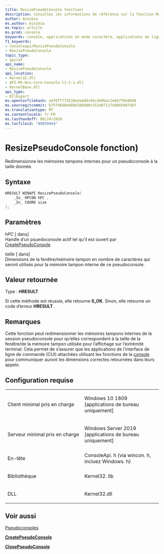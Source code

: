 ```yaml
---
title: ResizePseudoConsole fonction)
description: Consultez les informations de référence sur la fonction ResizePseudoConsole, qui redimensionne les mémoires tampons internes pour un pseudoconsole à la taille donnée.
author: miniksa
ms.author: miniksa
ms.topic: article
ms.prod: console
keywords: console, applications en mode caractère, applications en ligne de commande, applications Terminal Server, API console, conpty, pseudoconsole
f1_keywords:
- consoleapi/ResizePseudoConsole
- ResizePseudoConsole
topic_type:
- apiref
api_name:
- ResizePseudoConsole
api_location:
- Kernel32.dll
- API-MS-Win-Core-Console-l1-2-1.dll
- KernelBase.dll
api_type:
- DllExport
ms.openlocfilehash: a4f6ff773538eda4d4c84c4b0bac2e647f6b80d8
ms.sourcegitcommit: b75f4688e080d300b80c552d0711fdd86b9974bf
ms.translationtype: MT
ms.contentlocale: fr-FR
ms.lasthandoff: 08/24/2020
ms.locfileid: "89059444"
---
```

# <a name="resizepseudoconsole-function"></a>ResizePseudoConsole fonction)


Redimensionne les mémoires tampons internes pour un pseudoconsole à la taille donnée.

<a name="syntax"></a>Syntaxe
------

```C
HRESULT WINAPI ResizePseudoConsole(
    _In_ HPCON hPC ,
    _In_ COORD size
);
```

<a name="parameters"></a>Paramètres
----------

*hPC* \[ dans\]  
Handle d’un psuedoconsole actif tel qu’il est ouvert par [CreatePseudoConsole](createpseudoconsole.md).

*taille* \[ dans\]  
Dimensions de la fenêtre/mémoire tampon en nombre de caractères qui seront utilisés pour la mémoire tampon interne de ce pseudoconsole. 

<a name="return-value"></a>Valeur retournée
------------

Type : **HRESULT**

Si cette méthode est réussie, elle retourne **S_OK**. Sinon, elle retourne un code d’erreur **HRESULT** .

<a name="remarks"></a>Remarques
-------

Cette fonction peut redimensionner les mémoires tampons internes de la session pseudoconsole pour qu’elles correspondent à la taille de la fenêtre/de la mémoire tampon utilisée pour l’affichage sur l’extrémité terminal. Cela permet de s’assurer que les applications de l’interface de ligne de commande (CUI) attachées utilisant les fonctions de la [console](console-functions.md) pour communiquer auront les dimensions correctes retournées dans leurs appels.

<a name="requirements"></a>Configuration requise
------------

<table>
<colgroup>
<col width="50%" />
<col width="50%" />
</colgroup>
<tbody>
<tr class="odd">
<td><p>Client minimal pris en charge</p></td>
<td><p>Windows 10 1809 [applications de bureau uniquement]</p></td>
</tr>
<tr class="even">
<td><p>Serveur minimal pris en charge</p></td>
<td><p>Windows Server 2019 [applications de bureau uniquement]</p></td>
</tr>
<tr class="odd">
<td><p>En-tête</p></td>
<td>ConsoleApi. h (via wincon. h, incluez Windows. h)</td>
</tr>
<tr class="even">
<td><p>Bibliothèque</p></td>
<td>Kernel32. lib</td>
</tr>
<tr class="odd">
<td><p>DLL</p></td>
<td>Kernel32.dll</td>
</tr>
<tr class="even">
</tr>
<tr class="odd">
</tr>
<tr class="even">
</tr>
</tbody>
</table>

## <a name="span-idsee_alsospansee-also"></a><span id="see_also"></span>Voir aussi

[Pseudoconsoles](pseudoconsoles.md)

[**CreatePseudoConsole**](createpseudoconsole.md)

[**ClosePseudoConsole**](closepseudoconsole.md)
